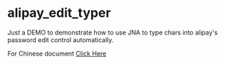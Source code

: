 # alipay_edit_typer
Just a DEMO to demonstrate how to use JNA to type chars into alipay's password edit control automatically.

For Chinese document [Click Here](http://blog.csdn.net/tbwood/article/details/44649109) 
